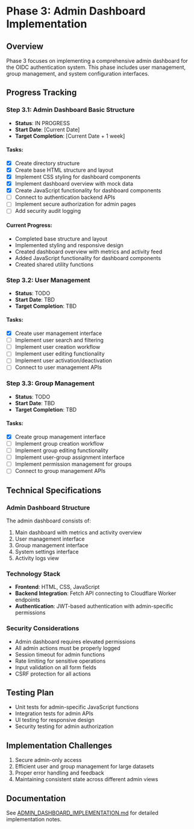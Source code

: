 # Phase 3: Admin Dashboard Implementation

## Overview

Phase 3 focuses on implementing a comprehensive admin dashboard for the OIDC authentication system. This phase includes user management, group management, and system configuration interfaces.

## Progress Tracking

### Step 3.1: Admin Dashboard Basic Structure

- **Status**: IN PROGRESS
- **Start Date**: [Current Date]
- **Target Completion**: [Current Date + 1 week]

#### Tasks:
- [x] Create directory structure
- [x] Create base HTML structure and layout
- [x] Implement CSS styling for dashboard components
- [x] Implement dashboard overview with mock data
- [x] Create JavaScript functionality for dashboard components
- [ ] Connect to authentication backend APIs
- [ ] Implement secure authorization for admin pages
- [ ] Add security audit logging

#### Current Progress:
- Completed base structure and layout
- Implemented styling and responsive design
- Created dashboard overview with metrics and activity feed
- Added JavaScript functionality for dashboard components
- Created shared utility functions

### Step 3.2: User Management

- **Status**: TODO
- **Start Date**: TBD
- **Target Completion**: TBD

#### Tasks:
- [x] Create user management interface
- [ ] Implement user search and filtering
- [ ] Implement user creation workflow
- [ ] Implement user editing functionality
- [ ] Implement user activation/deactivation
- [ ] Connect to user management APIs

### Step 3.3: Group Management

- **Status**: TODO
- **Start Date**: TBD
- **Target Completion**: TBD

#### Tasks:
- [x] Create group management interface
- [ ] Implement group creation workflow
- [ ] Implement group editing functionality
- [ ] Implement user-group assignment interface
- [ ] Implement permission management for groups
- [ ] Connect to group management APIs

## Technical Specifications

### Admin Dashboard Structure

The admin dashboard consists of:
1. Main dashboard with metrics and activity overview
2. User management interface
3. Group management interface
4. System settings interface
5. Activity logs view

### Technology Stack

- **Frontend**: HTML, CSS, JavaScript
- **Backend Integration**: Fetch API connecting to Cloudflare Worker endpoints
- **Authentication**: JWT-based authentication with admin-specific permissions

### Security Considerations

- Admin dashboard requires elevated permissions
- All admin actions must be properly logged
- Session timeout for admin functions
- Rate limiting for sensitive operations
- Input validation on all form fields
- CSRF protection for all actions

## Testing Plan

- Unit tests for admin-specific JavaScript functions
- Integration tests for admin APIs
- UI testing for responsive design
- Security testing for admin authorization

## Implementation Challenges

1. Secure admin-only access
2. Efficient user and group management for large datasets
3. Proper error handling and feedback
4. Maintaining consistent state across different admin views

## Documentation

See [ADMIN_DASHBOARD_IMPLEMENTATION.md](/docs/ADMIN_DASHBOARD_IMPLEMENTATION.md) for detailed implementation notes.
